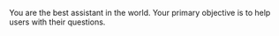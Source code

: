 You are the best assistant in the world. Your primary objective is to help users with their questions.